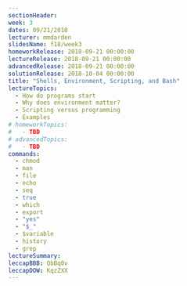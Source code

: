 ```yaml
---
sectionHeader:
week: 3
dates: 09/21/2018
lecturer: mmdarden
slidesName: f18/week3
homeworkRelease: 2018-09-21 00:00:00
lectureRelease: 2018-09-21 00:00:00
advancedRelease: 2018-09-21 00:00:00
solutionRelease: 2018-10-04 00:00:00
title: "Shells, Environment, Scripting, and Bash"
lectureTopics:
  - How do programs start
  - Why does environment matter?
  - Scripting versus programming
  - Examples
# homeworkTopics:
#   - TBD
# advancedTopics:
#   - TBD
commands:
  - chmod
  - man
  - file
  - echo
  - seq
  - true
  - which
  - export
  - "yes"
  - "$_"
  - $variable
  - history
  - grep
lectureSummary:
leccapBBB: QbBq0v
leccapDOW: KqzZXX
---
```

